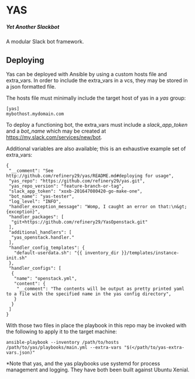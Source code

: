 # YAS
##### Yet Another Slackbot
A modular Slack bot framework.

## Deploying

Yas can be deployed with Ansible by using a custom hosts file and extra_vars. In order to include the extra_vars in a vcs, they may be stored in a json formatted file.

The hosts file must minimally include the target host of yas in a *yas* group:

    [yas]
    mybothost.mydomain.com

To deploy a functioning bot, the extra_vars must include a *slack_app_token* and a *bot_name* which may be created at https://my.slack.com/services/new/bot.

Additional variables are also available; this is an exhaustive example set of extra_vars:

    {
     "__comment": "See http://github.com/refinery29/yas/README.md#deploying for usage",
     "yas_repo": "https://github.com/refinery29/yas.git",
     "yas_repo_version": "feature-branch-or-tag",
     "slack_app_token": "xoxb-201647080420-go-make-one",
     "bot_name": "yas-tester",
     "log_level": "INFO",
     "handler_exception_message": "Womp, I caught an error on that:\n&gt;{exception}",
     "handler_packages": [
      "git+https://github.com/refinery29/YasOpenstack.git"
     ],
     "additional_handlers": [
      "yas_openstack.handler."
     ],
     "handler_config_templates": {
       "default-userdata.sh": "{{ inventory_dir }}/templates/instance-init.sh"
     },
     "handler_configs": [
      {
       "name": "openstack.yml",
       "content": {
        "__comment": "The contents will be output as pretty printed yaml to a file with the specified name in the yas config directory",
       }
      }
     ]
    }

With those two files in place the playbook in this repo may be invoked with the following to apply it to the target machine:

    ansible-playbook --inventory /path/to/hosts /path/to/yas/playbooks/main.yml --extra-vars "$(</path/to/yas-extra-vars.json)"

*Note that yas, and the yas playbooks use systemd for process management and logging. They have both been built against Ubuntu Xenial.

